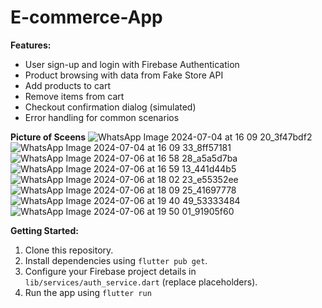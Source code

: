 # E-commerce-App
**Features:**

- User sign-up and login with Firebase Authentication
- Product browsing with data from Fake Store API
- Add products to cart
- Remove items from cart
- Checkout confirmation dialog (simulated)
- Error handling for common scenarios



**Picture of Sceens**
         ![WhatsApp Image 2024-07-04 at 16 09 20_3f47bdf2](https://github.com/Umer-014/E-commerce-App/assets/150695798/58aed321-6709-4ccf-8b11-37f048948ec0)
         ![WhatsApp Image 2024-07-04 at 16 09 33_8ff57181](https://github.com/Umer-014/E-commerce-App/assets/150695798/ed7226a6-a6d9-4d56-9080-df20982bbc9e)
         ![WhatsApp Image 2024-07-06 at 16 58 28_a5a5d7ba](https://github.com/Umer-014/E-commerce-App/assets/150695798/6b427acf-f6a1-4958-b883-4c63c8dc56e3)
         ![WhatsApp Image 2024-07-06 at 16 59 13_441d44b5](https://github.com/Umer-014/E-commerce-App/assets/150695798/1666bea8-e978-4964-8b90-59ae9c131478)
         ![WhatsApp Image 2024-07-06 at 18 02 23_e55352ee](https://github.com/Umer-014/E-commerce-App/assets/150695798/a792704a-af40-4fc5-9eb9-94a1df41fdc8)
         ![WhatsApp Image 2024-07-06 at 18 09 25_41697778](https://github.com/Umer-014/E-commerce-App/assets/150695798/d7121645-fddb-4be2-894f-f72d7daa126b)
         ![WhatsApp Image 2024-07-06 at 19 40 49_53333484](https://github.com/Umer-014/E-commerce-App/assets/150695798/64049780-5ebe-4480-8dee-4b96c024b274)
         ![WhatsApp Image 2024-07-06 at 19 50 01_91905f60](https://github.com/Umer-014/E-commerce-App/assets/150695798/a7ea2e98-b876-41cb-8ef7-75029bcc2058)

**Getting Started:**

1. Clone this repository.
2. Install dependencies using `flutter pub get`.
3. Configure your Firebase project details in `lib/services/auth_service.dart` (replace placeholders).
4. Run the app using `flutter run`

